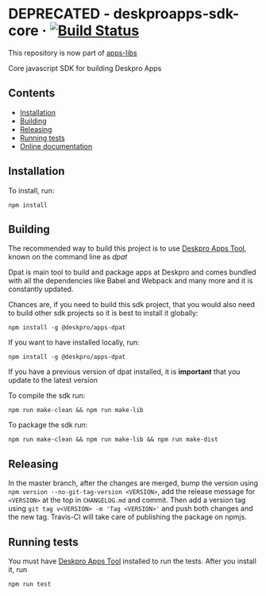# DEPRECATED -  deskproapps-sdk-core &middot; [![Build Status](https://travis-ci.org/deskpro/apps-sdk-core.svg?branch=master)](https://travis-ci.org/deskpro/apps-sdk-core)

This repository is now part of [apps-libs](https://github.com/deskpro/apps-libs)

Core javascript SDK for building Deskpro Apps

## Contents
- [Installation](#installation)
- [Building](#building)
- [Releasing](#releasing)
- [Running tests](#running-tests)
- [Online documentation](https://deskpro.github.io/apps-sdk-core/)

## Installation
    
To install, run:
    
    npm install
    
## Building

The recommended way to build this project is to use [Deskpro Apps Tool](https://github.com/deskpro/apps-dpat), known on the command line as *dpat*

Dpat is main tool to build and package apps at Deskpro and comes bundled with all the dependencies like Babel and Webpack and many more and it is constantly updated.

Chances are, if you need to build this sdk project, that you would also need to build other sdk projects so it is 
best to install it globally:
 
    npm install -g @deskpro/apps-dpat 

If you want to have installed locally, run:

    npm install -g @deskpro/apps-dpat 
     
If you have a previous version of dpat installed, it is **important** that you update to the latest version     

To compile the sdk run:

    npm run make-clean && npm run make-lib      
    
To package the sdk run:
    
    npm run make-clean && npm run make-lib && npm run make-dist

## Releasing

In the master branch, after the changes are merged, bump the version using `npm version --no-git-tag-version <VERSION>`,  add the release message for `<VERSION>` at the top in `CHANGELOG.md` and commit. 
Then add a version tag using `git tag v<VERSION> -m 'Tag <VERSION>'` and push both changes and the new tag. Travis-CI will take care of publishing the package on npmjs.    

## Running tests

You must have [Deskpro Apps Tool](https://github.com/deskpro/apps-dpat) installed to run the tests. After you install it, run 
 
    npm run test 